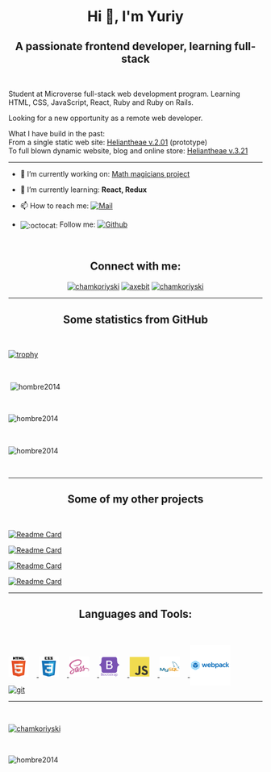<h1 align="center">Hi 👋, I'm Yuriy</h1>
<h2 align="center">A passionate frontend developer, learning full-stack</h2></br>
<p>Student at Microverse full-stack web development program. Learning HTML, CSS, JavaScript, React, Ruby and Ruby on Rails.</p>
<p>Looking for a new opportunity as a remote web developer.</p>

What I have build in the past:</br>
From a single static web site: [Heliantheae v.2.01](https://heliantheae.netlify.app/en/index_en.html) (prototype)</br>
To full blown dynamic website, blog and online store: [Heliantheae v.3.21](https://heliantheae.bg/en)

---

- 🔭 I’m currently working on: [Math magicians project](https://github.com/Hombre2014/math-magicians)

- 🌱 I’m currently learning: **React, Redux**

- 📫 How to reach me: <a href="mailto:chamkoriyski@gmail.com"><img src="https://img.shields.io/badge/Gmail-chamkoriyski@gmail.com-blue?logo=Gmail&amp;logoColor=red&amp;labelColor=white" alt="Mail" data-canonical-src="https://img.shields.io/badge/Gmail-chamkoriyski@gmail.com-blue?logo=Gmail&amp;logoColor=red&amp;labelColor=white" style="max-width: 100%;"></a>
-  <img class="emoji" title=":octocat:" alt=":octocat:" src="https://github.githubassets.com/images/icons/emoji/octocat.png" height="20" width="20" align="absmiddle"> Follow me: <a href="https://github.com/Hombre2014"><img src="https://img.shields.io/github/followers/Hombre2014?label=Follow%20Me&amp;style=social" alt="Github" data-canonical-src="https://img.shields.io/github/followers/Hombre2014?label=Follow%20Me&amp;style=social" style="max-width: 100%;"></a>

</br>
<h2 align="center">Connect with me:</h2>
<p align="center">
<a href="https://twitter.com/chamkoriyski" target="blank"><img align="center" src="https://raw.githubusercontent.com/rahuldkjain/github-profile-readme-generator/master/src/images/icons/Social/twitter.svg" alt="chamkoriyski" height="30" width="40" /></a>
<a href="https://linkedin.com/in/axebit" target="blank"><img align="center" src="https://raw.githubusercontent.com/rahuldkjain/github-profile-readme-generator/master/src/images/icons/Social/linked-in-alt.svg" alt="axebit" height="30" width="40" /></a>
<a href="https://www.hackerrank.com/chamkoriyski" target="blank"><img align="center" src="https://raw.githubusercontent.com/rahuldkjain/github-profile-readme-generator/master/src/images/icons/Social/hackerrank.svg" alt="chamkoriyski" height="30" width="40" /></a>
</p>

---

<h2 align="center">Some statistics from GitHub</h2></br>

[![trophy](https://github-profile-trophy.vercel.app/?username=Hombre2014&margin-w=15)](https://github.com/ryo-ma/github-profile-trophy)


</br><p>&nbsp;<img align="center" src="https://github-readme-stats.vercel.app/api?username=hombre2014&show_icons=true&locale=en" alt="hombre2014" /></p></br>

<p><img align="center" src="https://github-readme-streak-stats.herokuapp.com/?user=hombre2014&" alt="hombre2014" /></p></br>

<p><img align="center" src="https://github-readme-stats.vercel.app/api/top-langs?username=hombre2014&show_icons=true&locale=en&layout=compact" alt="hombre2014" /></p></br>

---

<h2 align="center">Some of my other projects</h2></br>


[![Readme Card](https://github-readme-stats.vercel.app/api/pin/?username=Hombre2014&repo=Awesome_Books)](https://github.com/Hombre2014/Awesome_Books)

[![Readme Card](https://github-readme-stats.vercel.app/api/pin/?username=Hombre2014&repo=Leaderboard)](https://github.com/Hombre2014/Leaderboard)

[![Readme Card](https://github-readme-stats.vercel.app/api/pin/?username=Hombre2014&repo=JS_Capstone_project)](https://github.com/Hombre2014/JS_Capstone_project)

[![Readme Card](https://github-readme-stats.vercel.app/api/pin/?username=Hombre2014&repo=math-magicians)](https://github.com/Hombre2014/math-magicians)

<!-- 
[![Readme Card](https://github-readme-stats.vercel.app/api/pin/?username=Hombre2014&repo=portfolio)](https://hombre2014.github.io/portfolio/dist/index.html)

[![Readme Card](https://github-readme-stats.vercel.app/api/pin/?username=Hombre2014&repo=ROCK-PAPER-SCISSORS)](https://github.com/Hombre2014/ROCK-PAPER-SCISSORS)

[![Readme Card](https://github-readme-stats.vercel.app/api/pin/?username=Hombre2014&repo=etch-a-sketch)](https://github.com/Hombre2014/etch-a-sketch) -->

---

<h2 align="center">Languages and Tools:</h2>
</br>
<p align="left">
  <a href="https://www.w3.org/html/" target="_blank" rel="noreferrer">
    <img src="https://raw.githubusercontent.com/devicons/devicon/master/icons/html5/html5-original-wordmark.svg" alt="html5" width="40" height="40" style="margin-right: 1rem;"/>
  </a>
  <a href="https://www.w3schools.com/css/" target="_blank" rel="noreferrer"> <img src="https://raw.githubusercontent.com/devicons/devicon/master/icons/css3/css3-original-wordmark.svg" alt="css3" width="40" height="40" style="margin-right: 1rem;"/>
  </a>
  <a href="https://sass-lang.com" target="_blank" rel="noreferrer">
    <img src="https://raw.githubusercontent.com/devicons/devicon/master/icons/sass/sass-original.svg" alt="sass" width="40" height="40" style="margin-right: 1rem;"/>
  </a>
  <a href="https://getbootstrap.com" target="_blank" rel="noreferrer">
    <img src="https://raw.githubusercontent.com/devicons/devicon/master/icons/bootstrap/bootstrap-plain-wordmark.svg" alt="bootstrap" width="40" height="40" style="margin-right: 1rem;"/>
  </a>
  <a href="https://developer.mozilla.org/en-US/docs/Web/JavaScript" target="_blank" rel="noreferrer">
    <img src="https://raw.githubusercontent.com/devicons/devicon/master/icons/javascript/javascript-original.svg" alt="javascript" width="40" height="40" style="margin-right: 1rem;"/>
  </a>
  <a href="https://www.mysql.com/" target="_blank" rel="noreferrer">
    <img src="https://raw.githubusercontent.com/devicons/devicon/master/icons/mysql/mysql-original-wordmark.svg" alt="mysql" width="40" height="40" style="margin-right: 1rem;"/>
  </a>
  <a href="https://webpack.js.org" target="_blank" rel="noreferrer">
    <img src="https://raw.githubusercontent.com/devicons/devicon/d00d0969292a6569d45b06d3f350f463a0107b0d/icons/webpack/webpack-original-wordmark.svg" alt="webpack" width="80" height="80" style="margin-right: 1rem; vertical-align: -95% !important;"/>
  </a>
  <a href="https://git-scm.com/" target="_blank" rel="noreferrer">
    <img src="https://www.vectorlogo.zone/logos/git-scm/git-scm-icon.svg" alt="git" width="40" height="40" style="margin-right: 1rem;" />
  </a>
</p>

---

</br>
<p align="left"> <a href="https://twitter.com/chamkoriyski" target="blank">
<img src="https://img.shields.io/twitter/follow/chamkoriyski?logo=twitter&style=for-the-badge" alt="chamkoriyski" />
</a>
</p></br>

<p align="left">
<img src="https://komarev.com/ghpvc/?username=hombre2014&label=Profile%20views&color=0e75b6&style=flat" alt="hombre2014" />
</p>